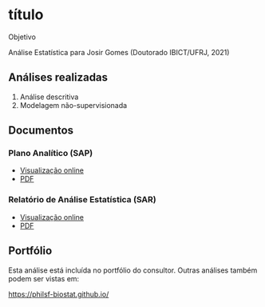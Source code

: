 # título

Objetivo

Análise Estatística para Josir Gomes (Doutorado IBICT/UFRJ, 2021)

## Análises realizadas

1. Análise descritiva
1. Modelagem não-supervisionada
<!-- 1. Análise inferencial -->
<!-- 1. Análise de poder -->

## Documentos

### Plano Analítico (SAP)

<!-- - [Visualização online][sapviz-v02] -->
<!-- - [Download][sappdf-v02] -->

- [Visualização online][sapviz-v01]
- [PDF][sappdf-v01]

### Relatório de Análise Estatística (SAR)

<!-- - [Visualização online][reportviz-v02] -->
<!-- - [Download][pdf-v02] -->

- [Visualização online][reportviz-v01]
- [PDF][pdf-v01]

## Portfólio

Esta análise está incluída no portfólio do consultor.
Outras análises também podem ser vistas em:

https://philsf-biostat.github.io/

<!-- --- -->

[sapviz-v01]: report/SAP-2021-011-JG-v01.md
[sapviz-v02]: report/SAP-2021-011-JG-v02.md
[sappdf-v01]: https://docs.google.com/viewer?url=https://github.com/philsf-biostat/SAR-2021-011-JG/raw/main/report/SAP-2021-011-JG-v01.pdf
[sappdf-v02]: https://docs.google.com/viewer?url=https://github.com/philsf-biostat/SAR-2021-011-JG/raw/main/report/SAP-2021-011-JG-v02.pdf

[reportviz-v01]: report/SAR-2021-011-JG-v01.md
[reportviz-v02]: report/SAR-2021-011-JG-v02.md
[pdf-v01]: https://docs.google.com/viewer?url=https://github.com/philsf-biostat/SAR-2021-011-JG/raw/main/report/SAR-2021-011-JG-v01.pdf
[pdf-v02]: https://docs.google.com/viewer?url=https://github.com/philsf-biostat/SAR-2021-011-JG/raw/main/report/SAR-2021-011-JG-v02.pdf
[docx-v01]: https://docs.google.com/viewer?url=https://github.com/philsf-biostat/SAR-2021-011-JG/raw/main/report/SAR-2021-011-JG-v01.docx
[docx-v02]: https://docs.google.com/viewer?url=https://github.com/philsf-biostat/SAR-2021-011-JG/raw/main/report/SAR-2021-011-JG-v02.docx

[releases]: https://github.com/philsf-biostat/SAR-2021-011-JG/releases/
[milestone-v01]: https://github.com/philsf-biostat/SAR-2021-011-JG/milestone/mmm01
[v01-project]: https://github.com/philsf-biostat/SAR-2021-011-JG/projects/ppp01
[milestone-v02]: https://github.com/philsf-biostat/SAR-2021-011-JG/milestone/mmm02
[v02-project]: https://github.com/philsf-biostat/SAR-2021-011-JG/projects/ppp02
